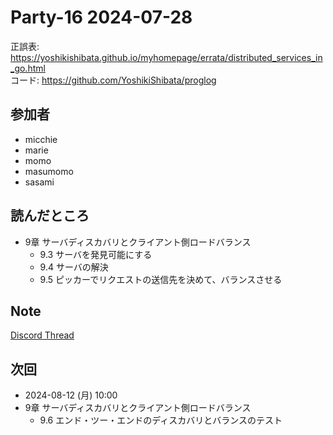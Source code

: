 # Party-16 2024-07-28

正誤表: https://yoshikishibata.github.io/myhomepage/errata/distributed_services_in_go.html  
コード: https://github.com/YoshikiShibata/proglog

## 参加者

- micchie
- marie
- momo
- masumomo
- sasami

## 読んだところ

- 9章 サーバディスカバリとクライアント側ロードバランス
  - 9.3 サーバを発見可能にする
  - 9.4 サーバの解決
  - 9.5 ピッカーでリクエストの送信先を決めて、バランスさせる

## Note

[Discord Thread](https://discord.com/channels/689414179752247409/725156029033218080/1266917508452061196)

## 次回

- 2024-08-12 (月) 10:00
- 9章 サーバディスカバリとクライアント側ロードバランス
  - 9.6 エンド・ツー・エンドのディスカバリとバランスのテスト
